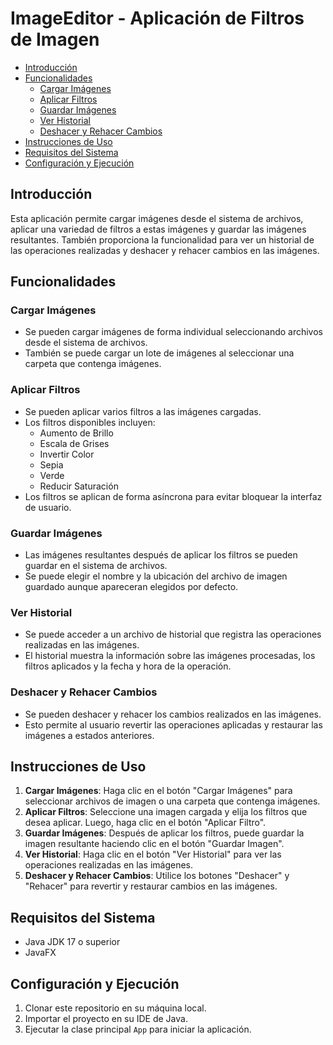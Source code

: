 # ImageEditor - Aplicación de Filtros de Imagen

- [Introducción](#introducción)
- [Funcionalidades](#funcionalidades)
  - [Cargar Imágenes](#cargar-imágenes)
  - [Aplicar Filtros](#aplicar-filtros)
  - [Guardar Imágenes](#guardar-imágenes)
  - [Ver Historial](#ver-historial)
  - [Deshacer y Rehacer Cambios](#deshacer-y-rehacer-cambios)
- [Instrucciones de Uso](#instrucciones-de-uso)
- [Requisitos del Sistema](#requisitos-del-sistema)
- [Configuración y Ejecución](#configuración-y-ejecución)

## Introducción

Esta aplicación permite cargar imágenes desde el sistema de archivos, aplicar una variedad de filtros a estas imágenes y guardar las imágenes resultantes. También proporciona la funcionalidad para ver un historial de las operaciones realizadas y deshacer y rehacer cambios en las imágenes.

## Funcionalidades

### Cargar Imágenes

- Se pueden cargar imágenes de forma individual seleccionando archivos desde el sistema de archivos.
- También se puede cargar un lote de imágenes al seleccionar una carpeta que contenga imágenes.

### Aplicar Filtros

- Se pueden aplicar varios filtros a las imágenes cargadas.
- Los filtros disponibles incluyen:
  - Aumento de Brillo
  - Escala de Grises
  - Invertir Color
  - Sepia
  - Verde
  - Reducir Saturación
- Los filtros se aplican de forma asíncrona para evitar bloquear la interfaz de usuario.

### Guardar Imágenes

- Las imágenes resultantes después de aplicar los filtros se pueden guardar en el sistema de archivos.
- Se puede elegir el nombre y la ubicación del archivo de imagen guardado aunque apareceran elegidos por defecto.

### Ver Historial

- Se puede acceder a un archivo de historial que registra las operaciones realizadas en las imágenes.
- El historial muestra la información sobre las imágenes procesadas, los filtros aplicados y la fecha y hora de la operación.

### Deshacer y Rehacer Cambios

- Se pueden deshacer y rehacer los cambios realizados en las imágenes.
- Esto permite al usuario revertir las operaciones aplicadas y restaurar las imágenes a estados anteriores.

## Instrucciones de Uso

1. **Cargar Imágenes**: Haga clic en el botón "Cargar Imágenes" para seleccionar archivos de imagen o una carpeta que contenga imágenes.
2. **Aplicar Filtros**: Seleccione una imagen cargada y elija los filtros que desea aplicar. Luego, haga clic en el botón "Aplicar Filtro".
3. **Guardar Imágenes**: Después de aplicar los filtros, puede guardar la imagen resultante haciendo clic en el botón "Guardar Imagen".
4. **Ver Historial**: Haga clic en el botón "Ver Historial" para ver las operaciones realizadas en las imágenes.
5. **Deshacer y Rehacer Cambios**: Utilice los botones "Deshacer" y "Rehacer" para revertir y restaurar cambios en las imágenes.

## Requisitos del Sistema

- Java JDK 17 o superior
- JavaFX

## Configuración y Ejecución

1. Clonar este repositorio en su máquina local.
2. Importar el proyecto en su IDE de Java.
3. Ejecutar la clase principal `App` para iniciar la aplicación.
